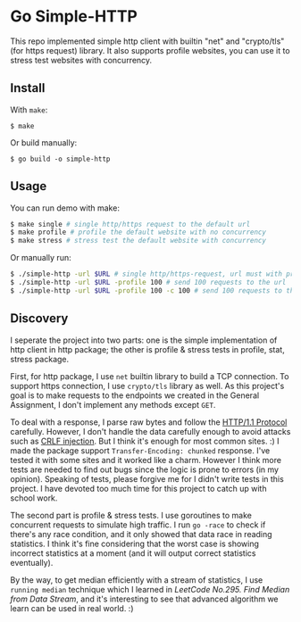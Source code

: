 # Go Simple-HTTP

This repo implemented simple http client with builtin "net" and "crypto/tls" (for https request) library.
It also supports profile websites, you can use it to stress test websites with concurrency.

## Install

With ```make```:

```$ make ```

Or build manually:

```$ go build -o simple-http```

## Usage

You can run demo with make:

```bash
$ make single # single http/https request to the default url
$ make profile # profile the default website with no concurrency
$ make stress # stress test the default website with concurrency
```

Or manually run:
```bash
$ ./simple-http -url $URL # single http/https-request, url must with protocol prefix
$ ./simple-http -url $URL -profile 100 # send 100 requests to the url
$ ./simple-http -url $URL -profile 100 -c 100 # send 100 requests to the url with 100 concurrency, so total requests are 100*100=10000
```

## Discovery

I seperate the project into two parts: one is the simple implementation of http client in http package; the other is profile & stress tests in profile, stat, stress package.

First, for http package, I use ```net``` builtin library to build a TCP connection. To support https connection, I use ```crypto/tls``` library as well. As this project's goal is to make requests to the endpoints we created in the General Assignment, I don't implement any methods except ```GET```.

To deal with a response, I parse raw bytes and follow the [HTTP/1.1 Protocol](https://tools.ietf.org/html/rfc2616#section-6.1) carefully. However, I don't handle the data carefully enough to avoid attacks such as [CRLF injection](https://www.acunetix.com/websitesecurity/crlf-injection/). But I think it's enough for most common sites. :)
I made the package support ```Transfer-Encoding: chunked``` response. I've tested it with some sites and it worked like a charm. However I think more tests are needed to find out bugs since the logic is prone to errors (in my opinion).
Speaking of tests, please forgive me for I didn't write tests in this project. I have devoted too much time for this project to catch up with school work.

The second part is profile & stress tests. I use goroutines to make concurrent requests to simulate high traffic. I run ```go -race``` to check if there's any race condition, and it only showed that data race in reading statistics. I think it's fine considering that the worst case is showing incorrect statistics at a moment (and it will output correct statistics eventually).

By the way, to get median efficiently with a stream of statistics, I use ```running median``` technique which I learned in *LeetCode No.295. Find Median from Data Stream*, and it's interesting to see that advanced algorithm we learn can be used in real world. :)